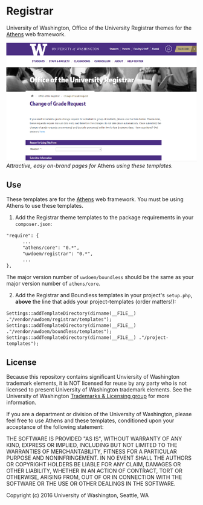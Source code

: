 # Registrar

University of Washington, Office of the University Registrar themes for the [Athens](https://github.com/AthensFramework/core) web framework.


![Registrar theme templates in action.](doc/assets/images/demo.png)<br>
*Attractive, easy on-brand pages for* Athens *using these templates.*

## Use

These templates are for the [Athens](https://github.com/AthensFramework/core) web framework. You must be using Athens to use these templates.

1. Add the Registrar theme templates to the package requirements in your `composer.json`:

  ```
  "require": {
        ...
        "athens/core": "0.*",
        "uwdoem/registrar": "0.*",
        ...
  },
  ```
  
  The major version number of `uwdoem/boundless` should be the same as your major version number of `athens/core`.

2. Add the Registrar and Boundless templates in your project's `setup.php`, **above** the line that adds your project-templates (order matters!):
  ```
  Settings::addTemplateDirectory(dirname(__FILE__) ."/vendor/uwdoem/registrar/templates");
  Settings::addTemplateDirectory(dirname(__FILE__) ."/vendor/uwdoem/boundless/templates");
  Settings::addTemplateDirectory(dirname(__FILE__) ."/project-templates");
  ```



## License

Because this repository contains significant Unviersity of Washington trademark elements, it is NOT licensed for reuse by any party who is not licensed to present University of Washington trademark elements. See the University of Washington [Trademarks & Licensing group](https://www.washington.edu/trademarks/) for more information.

If you are a department or division of the University of Washington, please feel free to use Athens and these templates, conditioned upon your acceptance of the following statement:

  THE SOFTWARE IS PROVIDED "AS IS", WITHOUT WARRANTY OF ANY KIND, EXPRESS OR IMPLIED, INCLUDING BUT NOT LIMITED TO THE WARRANTIES OF MERCHANTABILITY, FITNESS FOR A PARTICULAR PURPOSE AND NONINFRINGEMENT. IN NO EVENT SHALL THE AUTHORS OR COPYRIGHT HOLDERS BE LIABLE FOR ANY CLAIM, DAMAGES OR OTHER LIABILITY, WHETHER IN AN ACTION OF CONTRACT, TORT OR OTHERWISE, ARISING FROM, OUT OF OR IN CONNECTION WITH THE SOFTWARE OR THE USE OR OTHER DEALINGS IN THE SOFTWARE.
  
Copyright (c) 2016 University of Washington, Seattle, WA
